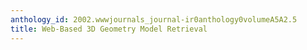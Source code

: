 ```yaml
---
anthology_id: 2002.wwwjournals_journal-ir0anthology0volumeA5A2.5
title: Web-Based 3D Geometry Model Retrieval
---
```

